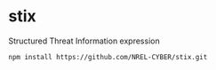# stix
Structured Threat Information expression

    npm install https://github.com/NREL-CYBER/stix.git
